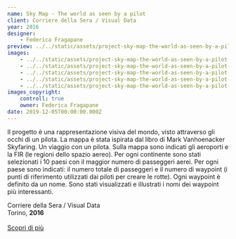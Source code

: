 ```yaml
---
name: Sky Map - The world as seen by a pilot
client: Corriere della Sera / Visual Data
year: 2016
designer:
    - Federica Fragapane
preview: ../../static/assets/project-sky-map-the-world-as-seen-by-a-pilot-01.jpg
images:
    - ../../static/assets/project-sky-map-the-world-as-seen-by-a-pilot-01.jpg
    - ../../static/assets/project-sky-map-the-world-as-seen-by-a-pilot-02.jpg
    - ../../static/assets/project-sky-map-the-world-as-seen-by-a-pilot-03.jpg
    - ../../static/assets/project-sky-map-the-world-as-seen-by-a-pilot-04.jpg
    - ../../static/assets/project-sky-map-the-world-as-seen-by-a-pilot-05.jpg
images_copyright:
    controll: true
    owner: Federica Fragapane
date: 2019-12-05T00:00:00.000Z
---
```


Il progetto è una rappresentazione visiva del mondo, visto attraverso gli occhi di un pilota. La mappa è stata ispirata dal libro di Mark Vanhoenacker Skyfaring. Un viaggio con un pilota.
Sulla mappa sono indicati gli aeroporti e la FIR (le regioni dello spazio aereo). Per ogni continente sono stati selezionati i 10 paesi con il maggior numero di passeggeri aerei. Per ogni paese sono indicati: il numero totale di passeggeri e il numero di waypoint (i punti di riferimento utilizzati dai piloti per creare le rotte). Ogni waypoint è definito da un nome. Sono stati visualizzati e illustrati i nomi dei waypoint più interessanti.

Corriere della Sera / Visual Data  
Torino, **2016**<br><br>
[Scopri di più](https://www.corriere.it/reportages/la-lettura/2016/skyfaring/index.shtml)
